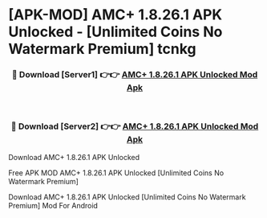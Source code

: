 # [APK-MOD] AMC+ 1.8.26.1 APK Unlocked - [Unlimited Coins No Watermark Premium] tcnkg



<div align="center">
<h3>🔴 Download [Server1] 👉👉 <a href="https://momento.my/?title=AMC+_1.8.26.1_APK_Unlocked">AMC+ 1.8.26.1 APK Unlocked Mod Apk</a></h3><br>

<h3>🔴 Download [Server2] 👉👉 <a href="https://momento.my/?title=AMC+_1.8.26.1_APK_Unlocked">AMC+ 1.8.26.1 APK Unlocked Mod Apk</a></h3>
</div>



Download AMC+ 1.8.26.1 APK Unlocked 

Free APK MOD AMC+ 1.8.26.1 APK Unlocked [Unlimited Coins No Watermark Premium]

Download AMC+ 1.8.26.1 APK Unlocked [Unlimited Coins No Watermark Premium] Mod For Android
